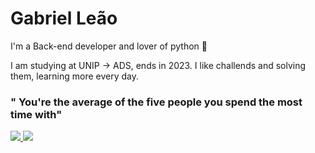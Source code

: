 # Gabriel Leão

I'm a Back-end developer and lover of python 🐍

I am studying at UNIP -> ADS, ends in 2023. I like challends and solving them, learning more every day.

### " You're the average of the five people you spend the most time with"

<a href="https://www.linkedin.com/in/tic-gabrielleão/">
 <img src="https://img.shields.io/badge/-Linkedin-blue?style=flat-square&logo=Linkedin&logoColor=white" />
</a><a><img src="https://img.shields.io/badge/-gabriel.lindorio21@gmail.com-c14438?style=flat-square&logo=Gmail&logoColor=white" />
</a>

